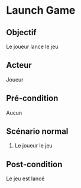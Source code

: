 # Launch Game

## Objectif 

Le joueur lance le jeu 

## Acteur 

Joueur

## Pré-condition

Aucun

## Scénario normal

1) Le joueur le jeu

## Post-condition

Le jeu est lancé
